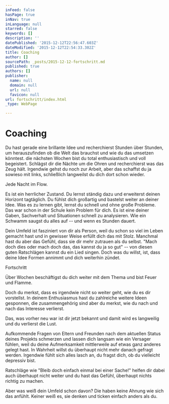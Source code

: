 ```yaml
---
inFeed: false
hasPage: true
inNav: true
inLanguage: null
starred: false
keywords: []
description: ''
datePublished: '2015-12-12T22:56:47.603Z'
dateModified: '2015-12-12T22:54:33.302Z'
title: Coaching
author: []
sourcePath: _posts/2015-12-12-fortschritt.md
published: true
authors: []
publisher:
  name: null
  domain: null
  url: null
  favicon: null
url: fortschritt/index.html
_type: WebPage

---
```

# Coaching

Du hast gerade eine brillante Idee und recherchierst Stunden über Stunden, um herauszufinden ob die Welt das brauchst und wie du das umsetzen könntest. die nächsten Wochen bist du total enthusiastisch und voll begeistert. Schlägst dir die Nächte um die Ohren und recherchierst was das Zeug hält. Irgendwie gehst du noch zur Arbeit, aber das schaffst du ja sowieso mit links, schließlich langweilst du dich dort schon wieder.

Jede Nacht im Flow.

Es ist ein herrlicher Zustand. Du lernst ständig dazu und erweiterst deinen Horizont tagtäglich. Du fühlst dich großartig und bastelst weiter an deiner Idee. Was es zu lernen gibt, lernst du schnell und ohne große Probleme. Das war schon in der Schule kein Problem für dich. Es ist eine deiner Gaben, Sachverhalt und Situationen schnell zu analysieren. Wie ein Schwamm saugst du alles auf -- und wenn es Stunden dauert.

Dein Umfeld ist fasziniert von dir als Person, weil du schon so viel im Leben gemacht hast und in gewisser Weise erfüllt dich das mit Stolz. Manchmal hast du aber das Gefühl, dass sie dir mehr zutrauen als du selbst. "Mach doch dies oder mach doch das, das kannst du ja so gut" -- von diesen guten Ratschlägen kannst du ein Lied singen. Doch was du willst, ist, dass deine Idee Formen annimmt und dich weiterhin zündet.

Fortschritt

Über Wochen beschäftigst du dich weiter mit dem Thema und bist Feuer und Flamme.

Doch du merkst, dass es irgendwie nicht so weiter geht, wie du es dir vorstellst. In deinem Enthusiasmus hast du zahlreiche weitere Ideen gesponnen, die zusammengehörig sind aber du merkst, wie du nach und nach das Interesse verlierst.

Das, was vorher neu war ist dir jetzt bekannt und damit wird es langweilig und du verlierst die Lust.

Aufkommende Fragen von Eltern und Freunden nach dem aktuellen Status deines Projekts schmerzen und lassen dich langsam wie ein Versager fühlen, weil du deine Aufmerksamkeit mittlerweile auf etwas ganz anderes gelegt hast. In Wahrheit willst du überhaupt nicht mehr danach gefragt werden. Irgendwie fühlt sich alles lasch an, du fragst dich, ob du vielleicht depressiv bist. 

Ratschläge wie "Bleib doch einfach einmal bei einer Sache!" helfen dir dabei auch überhaupt nicht weiter und du hast das Gefühl, überhaupt nichts richtig zu machen. 

Aber was weiß dein Umfeld schon davon? Die haben keine Ahnung wie sich das anfühlt. Keiner weiß es, sie denken und ticken einfach anders als du.